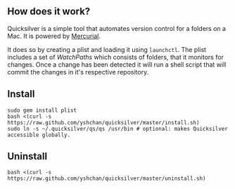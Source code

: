 ## How does it work?

Quicksilver is a simple tool that automates version control for a folders on a Mac. It is powered by [Mercurial](http://mercurial.selenic.com).

It does so by creating a plist and loading it using `launchctl`. The plist includes a set of *WatchPaths* which consists of folders, that it monitors for changes. Once a change has been detected it will run a shell script that will commit the changes in it's respective repository. 

## Install
```
sudo gem install plist
bash <(curl -s https://raw.github.com/yshchan/quicksilver/master/install.sh)
sudo ln -s ~/.quicksilver/qs/qs /usr/bin # optional: makes Quicksilver accessible globally.
```
## Uninstall
```
bash <(curl -s https://raw.github.com/yshchan/quicksilver/master/uninstall.sh)
```
